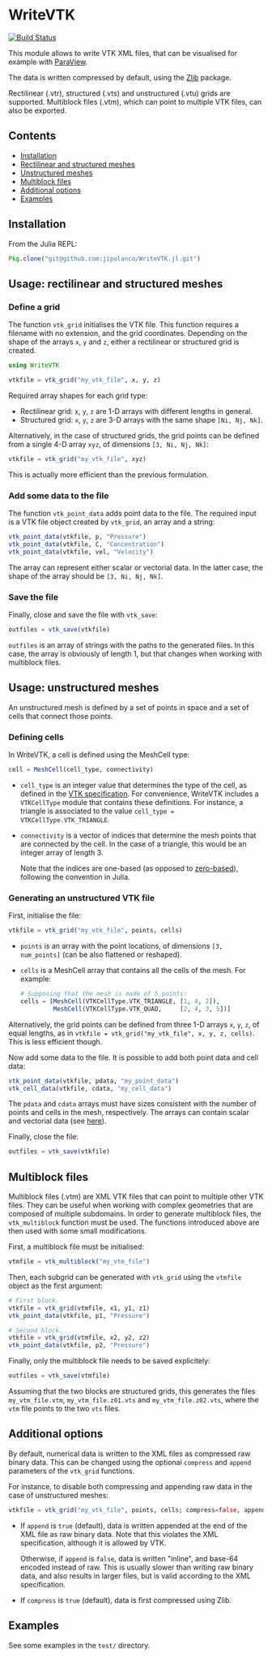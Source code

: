 # WriteVTK

[![Build Status](https://travis-ci.org/jipolanco/WriteVTK.jl.svg?branch=master)](https://travis-ci.org/jipolanco/WriteVTK.jl)

This module allows to write VTK XML files, that can be visualised for example
with [ParaView](http://www.paraview.org/).

The data is written compressed by default, using the
[Zlib](https://github.com/dcjones/Zlib.jl) package.

Rectilinear (.vtr), structured (.vts) and unstructured (.vtu) grids are
supported.
Multiblock files (.vtm), which can point to multiple VTK files, can also be
exported.

## Contents

- [Installation](#installation)
- [Rectilinear and structured meshes](#usage-rectilinear-and-structured-meshes)
- [Unstructured meshes](#usage-unstructured-meshes)
- [Multiblock files](#multiblock-files)
- [Additional options](#additional-options)
- [Examples](#examples)

## Installation

From the Julia REPL:

```julia
Pkg.clone("git@github.com:jipolanco/WriteVTK.jl.git")
```

## Usage: rectilinear and structured meshes

### Define a grid

The function `vtk_grid` initialises the VTK file.
This function requires a filename with no extension, and the grid coordinates.
Depending on the shape of the arrays `x`, `y` and `z`, either a rectilinear or
structured grid is created.

```julia
using WriteVTK

vtkfile = vtk_grid("my_vtk_file", x, y, z)
```

Required array shapes for each grid type:

- Rectilinear grid: `x`, `y`, `z` are 1-D arrays with different lengths in
  general.
- Structured grid: `x`, `y`, `z` are 3-D arrays with the same shape
  `[Ni, Nj, Nk]`.

Alternatively, in the case of structured grids, the grid points can be defined
from a single 4-D array `xyz`, of dimensions `[3, Ni, Nj, Nk]`:

```julia
vtkfile = vtk_grid("my_vtk_file", xyz)
```

This is actually more efficient than the previous formulation.

### Add some data to the file

The function `vtk_point_data` adds point data to the file.
The required input is a VTK file object created by `vtk_grid`, an array and a
string:

```julia
vtk_point_data(vtkfile, p, "Pressure")
vtk_point_data(vtkfile, C, "Concentration")
vtk_point_data(vtkfile, vel, "Velocity")
```

The array can represent either scalar or vectorial data.
In the latter case, the shape of the array should be `[3, Ni, Nj, Nk]`.

### Save the file

Finally, close and save the file with `vtk_save`:

```julia
outfiles = vtk_save(vtkfile)
```

`outfiles` is an array of strings with the paths to the generated files.
In this case, the array is obviously of length 1, but that changes when working
with multiblock files.

## Usage: unstructured meshes

An unstructured mesh is defined by a set of points in space and a set of cells
that connect those points.

### Defining cells

In WriteVTK, a cell is defined using the MeshCell type:

```julia
cell = MeshCell(cell_type, connectivity)
```

- `cell_type` is an integer value that determines the type of the cell, as
  defined in the
  [VTK specification](http://www.vtk.org/VTK/img/file-formats.pdf).
  For convenience, WriteVTK includes a `VTKCellType` module that contains these
  definitions.
  For instance, a triangle is associated to the value
  `cell_type = VTKCellType.VTK_TRIANGLE`.

- `connectivity` is a vector of indices that determine the mesh points that are
  connected by the cell.
  In the case of a triangle, this would be an integer array of length 3.

  Note that the indices are one-based (as opposed to
  [zero-based](https://en.wikipedia.org/wiki/Zero-based_numbering)),
  following the convention in Julia.

### Generating an unstructured VTK file

First, initialise the file:

```julia
vtkfile = vtk_grid("my_vtk_file", points, cells)
```

- `points` is an array with the point locations, of dimensions
  `[3, num_points]` (can be also flattened or reshaped).

- `cells` is a MeshCell array that contains all the cells of the mesh.
  For example:

  ```julia
  # Supposing that the mesh is made of 5 points:
  cells = [MeshCell(VTKCellType.VTK_TRIANGLE, [1, 4, 2]),
           MeshCell(VTKCellType.VTK_QUAD,     [2, 4, 3, 5])]
  ```

Alternatively, the grid points can be defined from three 1-D arrays `x`, `y`,
`z`, of equal lengths, as in
`vtkfile = vtk_grid("my_vtk_file", x, y, z, cells)`.
This is less efficient though.

Now add some data to the file.
It is possible to add both point data and cell data:

```julia
vtk_point_data(vtkfile, pdata, "my_point_data")
vtk_cell_data(vtkfile, cdata, "my_cell_data")
```

The `pdata` and `cdata` arrays must have sizes consistent with the number of
points and cells in the mesh, respectively.
The arrays can contain scalar and vectorial data (see
[here](#add-some-data-to-the-file)).

Finally, close the file:

```julia
outfiles = vtk_save(vtkfile)
```

## Multiblock files

Multiblock files (.vtm) are XML VTK files that can point to multiple other VTK
files.
They can be useful when working with complex geometries that are composed of
multiple subdomains.
In order to generate multiblock files, the `vtk_multiblock` function must be used.
The functions introduced above are then used with some small modifications.

First, a multiblock file must be initialised:

```julia
vtmfile = vtk_multiblock("my_vtm_file")
```

Then, each subgrid can be generated with `vtk_grid` using the `vtmfile` object
as the first argument:

```julia
# First block.
vtkfile = vtk_grid(vtmfile, x1, y1, z1)
vtk_point_data(vtkfile, p1, "Pressure")

# Second block.
vtkfile = vtk_grid(vtmfile, x2, y2, z2)
vtk_point_data(vtkfile, p2, "Pressure")
```

Finally, only the multiblock file needs to be saved explicitely:

```julia
outfiles = vtk_save(vtmfile)
```

Assuming that the two blocks are structured grids, this generates the files
`my_vtm_file.vtm`, `my_vtm_file.z01.vts` and `my_vtm_file.z02.vts`, where the
`vtm` file points to the two `vts` files.

## Additional options

By default, numerical data is written to the XML files as compressed raw binary
data.
This can be changed using the optional `compress` and `append` parameters of
the `vtk_grid` functions.

For instance, to disable both compressing and appending raw data in the case of
unstructured meshes:

```julia
vtkfile = vtk_grid("my_vtk_file", points, cells; compress=false, append=false)
```

- If `append` is `true` (default), data is written appended at the end of the
  XML file as raw binary data.
  Note that this violates the XML specification, although it is allowed by VTK.

  Otherwise, if `append` is `false`, data is written "inline", and base-64
  encoded instead of raw.
  This is usually slower than writing raw binary data, and also results in
  larger files, but is valid according to the XML specification.

- If `compress` is `true` (default), data is first compressed using Zlib.

## Examples

See some examples in the `test/` directory.
